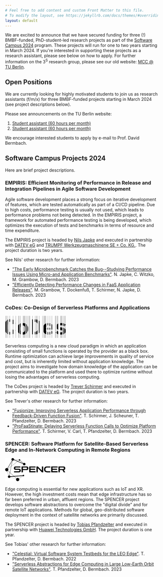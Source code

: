 ```yaml
---
# Feel free to add content and custom Front Matter to this file.
# To modify the layout, see https://jekyllrb.com/docs/themes/#overriding-theme-defaults
layout: default
---
```


We are excited to announce that we have secured funding for three (!) BMBF-funded,
PhD-student-led research projects as part of the [Software Campus 2024](https://softwarecampus.de/en/)
program.
These projects will run for one to two years starting in March 2024.
If you're interested in supporting these projects as a research assistant, please see below on
how to apply.
For further information on the 3<sup>S</sup> research group, please see our old
website: [MCC @ TU Berlin](https://www.tu.berlin/en/mcc).

## Open Positions

We are currently looking for highly motivated students to join us as research
assistants (f/m/x) for three BMBF-funded projects starting in March 2024
(see project descriptions below).

Please see announcements on the TU Berlin website:

1. [Student assistant (60 hours per month)](https://www.jobs.tu-berlin.de/en/job-postings/179053)
1. [Student assistant (60 hours per month)](https://www.jobs.tu-berlin.de/en/job-postings/179048)

We encourage interested students to apply by e-mail to Prof. David Bermbach.

## Software Campus Projects 2024

Here are brief project descriptions.

### EMPIRIS: Efficient Monitoring of Performance in Release and Integration Pipelines in Agile Software Development

<!-- <img src="/empiris-logo.png" style="width: 200px"> -->

Agile software development places a strong focus on iterative development of
features, which are tested automatically as part of a CI/CD pipeline.
Due to high costs, performance testing is usually not used, which leads to
performance problems not being detected. In the EMPIRIS project, a framework
for automated performance testing is being developed, which optimizes the
execution of tests and benchmarks in terms of resource and time expenditure.

The EMPIRIS project is headed by [Nils Japke](https://www.tu.berlin/en/mcc/about-us/team/nils-japke)
and executed in partnership with [DATEV eG](https://www.datev.de/web/de/startseite/startseite-n/)
and [TRUMPF Werkzeugmaschinene SE + Co. KG.](https://www.trumpf.com/).
The project duration is two years.

See Nils' other research for further information:

* ["The Early Microbenchmark Catches the Bug--Studying Performance Issues Using Micro-and Application Benchmarks"](https://arxiv.org/abs/2311.04108). N. Japke, C. Witzko, M. Grambow, D. Bermbach. 2023
* ["Efficiently Detecting Performance Changes in FaaS Application Releases"](https://arxiv.org/abs/2311.03889). M. Grambow, T. Dockenfuß, T. Schirmer, N. Japke, D. Bermbach. 2023

### CoDes: Co-Design of Serverless Platforms and Applications

<img src="/codes-logo.png" style="width: 200px">

Serverless computing is a new cloud paradigm in which an application consisting
of small functions is operated by the provider as a black box.
Runtime optimization can achieve large improvements in quality of service and
cost, but is inherently limited without application knowledge.
The project aims to investigate how domain knowledge of the application can be
communicated to the platform and used there to optimize runtime without losing
the advantages of serverless computing.

The CoDes project is headed by [Trever Schirmer](https://www.tu.berlin/en/mcc/about-us/team/trever-schirmer)
and executed in partnership with [DATEV eG](https://www.datev.de/web/de/startseite/startseite-n/).
The project duration is two years.

See Trever's other research for further information:

* ["Fusionize: Improving Serverless Application Performance through Feedback-Driven Function Fusion"](https://arxiv.org/abs/2204.11533). T. Schirmer, J. Scheuner, T. Pfandzelter, D. Bermbach. 2023
* ["ProFaaStinate: Delaying Serverless Function Calls to Optimize Platform Performance"](https://arxiv.org/abs/2309.15471). T. Schirmer, V. Carl, T. Pfandzelter, D. Bermbach. 2023

### SPENCER: Software Platform for Satellite-Based Serverless Edge and In-Network Computing in Remote Regions

<img src="/spencer-logo.png" style="width: 200px">

Edge computing is essential for new applications such as IoT and XR.
However, the high investment costs mean that edge infrastructure has so far been
preferred in urban, affluent regions.
The SPENCER project develops software abstractions to overcome the "digital divide"
and for remote IoT applications.
Methods for global, geo-distributed software deployment in the context of
satellite networks are primarily discussed.

The SPENCER project is headed by [Tobias Pfandzelter](https://www.tu.berlin/en/mcc/about-us/team/tobias-pfandzelter)
and executed in partnership with [Huawei Technologies GmbH](https://www.huawei.com/).
The project duration is one year.

See Tobias' other research for further information:

* ["Celestial: Virtual Software System Testbeds for the LEO Edge"](https://arxiv.org/abs/2204.06282). T. Pfandzelter, D. Bermbach. 2022
* ["Serverless Abstractions for Edge Computing in Large Low-Earth Orbit Satellite Networks"](https://pfandzelter.com/publication/2023-mw-doctoralsymposium/doctoralsymposium-middleware2023.pdf). T. Pfandzelter, D. Bermbach. 2023
